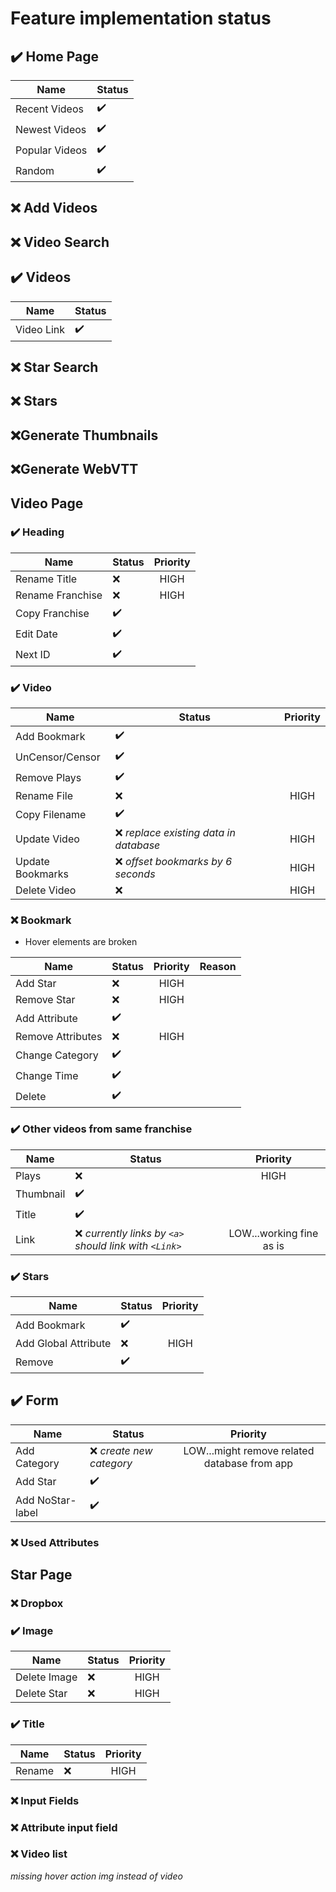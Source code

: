 # Feature implementation status

## :heavy_check_mark: Home Page

| Name           | Status             |
| -------------- | ------------------ |
| Recent Videos  | :heavy_check_mark: |
| Newest Videos  | :heavy_check_mark: |
| Popular Videos | :heavy_check_mark: |
| Random         | :heavy_check_mark: |

## :x: Add Videos

## :x: Video Search

## :heavy_check_mark: Videos

| Name       | Status             |
| ---------- | ------------------ |
| Video Link | :heavy_check_mark: |

## :x: Star Search

## :x: Stars

## :x:Generate Thumbnails

## :x:Generate WebVTT

## Video Page

### :heavy_check_mark: Heading

| Name             | Status             | Priority |
| ---------------- | ------------------ | :------: |
| Rename Title     | :x:                |   HIGH   |
| Rename Franchise | :x:                |   HIGH   |
| Copy Franchise   | :heavy_check_mark: |          |
| Edit Date        | :heavy_check_mark: |          |
| Next ID          | :heavy_check_mark: |          |

### :heavy_check_mark: Video

| Name             | Status                                  | Priority |
| ---------------- | --------------------------------------- | :------: |
| Add Bookmark     | :heavy_check_mark:                      |          |
| UnCensor/Censor  | :heavy_check_mark:                      |          |
| Remove Plays     | :heavy_check_mark:                      |          |
| Rename File      | :x:                                     |   HIGH   |
| Copy Filename    | :heavy_check_mark:                      |          |
| Update Video     | :x: _replace existing data in database_ |   HIGH   |
| Update Bookmarks | :x: _offset bookmarks by 6 seconds_     |   HIGH   |
| Delete Video     | :x:                                     |   HIGH   |

### :x: Bookmark

-   Hover elements are broken

| Name              | Status             | Priority | Reason |
| ----------------- | ------------------ | :------: | ------ |
| Add Star          | :x:                |   HIGH   |
| Remove Star       | :x:                |   HIGH   |
| Add Attribute     | :heavy_check_mark: |          |
| Remove Attributes | :x:                |   HIGH   |
| Change Category   | :heavy_check_mark: |          |
| Change Time       | :heavy_check_mark: |          |
| Delete            | :heavy_check_mark: |          |

### :heavy_check_mark: Other videos from same franchise

| Name      | Status                                                   |         Priority         |
| --------- | -------------------------------------------------------- | :----------------------: |
| Plays     | :x:                                                      |           HIGH           |
| Thumbnail | :heavy_check_mark:                                       |                          |
| Title     | :heavy_check_mark:                                       |                          |
| Link      | :x: _currently links by `<a>` should link with `<Link>`_ | LOW...working fine as is |

### :heavy_check_mark: Stars

| Name                 | Status             | Priority |
| -------------------- | ------------------ | :------: |
| Add Bookmark         | :heavy_check_mark: |          |
| Add Global Attribute | :x:                |   HIGH   |
| Remove               | :heavy_check_mark: |          |

## :heavy_check_mark: Form

| Name             | Status                    |                   Priority                   |
| ---------------- | ------------------------- | :------------------------------------------: |
| Add Category     | :x: _create new category_ | LOW...might remove related database from app |
| Add Star         | :heavy_check_mark:        |                                              |
| Add NoStar-label | :heavy_check_mark:        |                                              |

### :x: Used Attributes

## Star Page

### :x: Dropbox

### :heavy_check_mark: Image

| Name         | Status | Priority |
| ------------ | ------ | :------: |
| Delete Image | :x:    |   HIGH   |
| Delete Star  | :x:    |   HIGH   |

### :heavy_check_mark: Title

| Name   | Status | Priority |
| ------ | ------ | :------: |
| Rename | :x:    |   HIGH   |

### :x: Input Fields

### :x: Attribute input field

### :x: Video list

_missing hover action_
_img instead of video_
